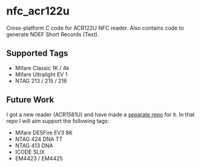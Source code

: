 # nfc_acr122u
Cross-platform C code for ACR122U NFC reader. Also contains code to generate NDEF Short Records (Text).

## Supported Tags
* Mifare Classic 1K / 4k
* Mifare Ultralight EV 1
* NTAG 213 / 215 / 216

## Future Work
I got a new reader (ACR1581U) and have made a [separate repo](https://github.com/felix314159/nfc_acr1581u) for it. In that repo I will aim support the following tags:
* Mifare DESFire EV3 8K
* NTAG 424 DNA TT
* NTAG 413 DNA
* ICODE SLIX
* EM4423 / EM4425
